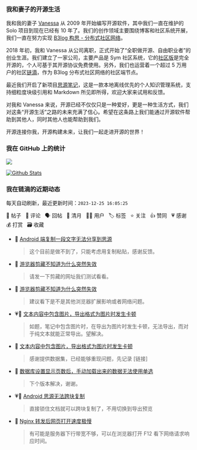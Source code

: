 ### 我和妻子的开源生活

我和我的妻子 [Vanessa](https://github.com/Vanessa219) 从 2009 年开始编写开源软件，其中我们一直在维护的 Solo 项目到现在已经有 10 年了。我们的创作领域主要围绕博客和社区系统开展，我们一直在努力实现 [B3log 构思 - 分布式社区网络](https://ld246.com/article/1546941897596)。

2018 年初，我和 Vanessa 从公司离职，正式开始了“全职做开源、自由职业者”的创业生涯。我们建立了一家公司，主要产品是 Sym 社区系统，它的[社区版](https://github.com/88250/symphony)是完全开源的，个人可基于其开源协议免费使用。另外，我们也运营着一个超过 5 万用户的社区[链滴](https://ld246.com)，作为 B3log 分布式社区网络的社区端节点。

最近我们开启了新项目[思源笔记](https://github.com/siyuan-note/siyuan)，这是一款本地离线优先的个人知识管理系统，支持细粒度块级引用和 Markdown 所见即所得，欢迎大家来试用和反馈。

对我和 Vanessa 来说，开源已经不仅仅只是一种爱好，更是一种生活方式，我们对这条“开源生活”之路的未来充满了信心。希望在这条路上我们能通过开源软件帮助到其他人，同时其他人也能帮助到我们。

开源连接你我，开源构建未来，让我们一起走进开源的世界！

### 我在 GitHub 上的统计

<a title="Hits" target="_blank" href="https://github.com/88250/88250"><img src="https://hits.b3log.org/88250/88250.svg"></a>

[![Github Stats](https://github-readme-stats.vercel.app/api?username=88250&theme=tokyonight&show_icons=true)](https://github.com/88250)

<!--events start -->

### 我在链滴的近期动态

每天自动刷新，最近更新时间：`2023-12-25 16:05:25`

📝 帖子 &nbsp; 💬 评论 &nbsp; 🗣 回帖 &nbsp; 🌙 清月 &nbsp; 👨‍💻 用户 &nbsp; 🏷️ 标签 &nbsp; ⭐️ 关注 &nbsp; 👍 赞同 &nbsp; 💗 感谢 &nbsp; 💰 打赏 &nbsp; 🗃 收藏

* 💬 [Android 端复制一段文字无法分享到思源](https://ld246.com/article/1703488262842/comment/1703488532498#comments)

  > 这个目前是做不到了，只能考虑用复制粘贴，感谢反馈。
* 💬 [游览器剪藏不知道为什么突然失效](https://ld246.com/article/1703487264922/comment/1703488098118#comments)

  > 请发一下剪藏的网址我们测试看看。
* 💬 [游览器剪藏不知道为什么突然失效](https://ld246.com/article/1703487264922/comment/1703487360018#comments)

  > 建议看下是不是其他浏览器扩展影响或者网络问题。
* 💗📝 [文本内容中包含图片，导出格式为图片时发生卡顿](https://ld246.com/article/1703477272546)

  > 如题，笔记中包含图片时，在导出为图片时发生卡顿，无法导出，而对于纯文本就能正常导出。望解决。
* 💬 [文本内容中包含图片，导出格式为图片时发生卡顿](https://ld246.com/article/1703477272546/comment/1703486283672#comments)

  > 感谢提供数据集，已经能够重现问题，先记录 [链接]
* 💬 [数据库设置显示页数后，手动加载出来的数据无法使用单选](https://ld246.com/article/1703484194460/comment/1703484503059#comments)

  > 下个版本解决，谢谢。
* 💗💬 [Android 思源无法跨块复制](https://ld246.com/article/1703468410952/comment/1703479197585#comments)

  > 直接锁住文档就可以跨块复制了，不用切换到导出预览
* 💬 [Nginx 转发后网页打开速度极慢](https://ld246.com/article/1702956527906/comment/1703478063419#comments)

  > 有可能是服务器下行带宽不够，可以在浏览器打开 F12 看下网络请求响应时间。


<!--events end -->
